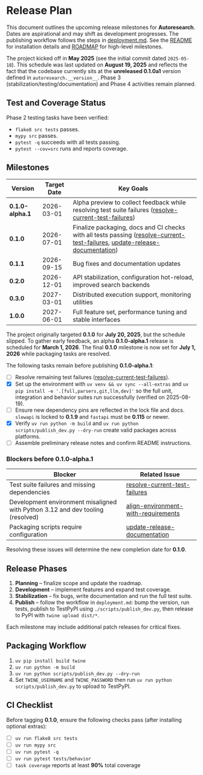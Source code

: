 # Release Plan

This document outlines the upcoming release milestones for **Autoresearch**. Dates are aspirational and may shift as development progresses. The publishing workflow follows the steps in [deployment.md](deployment.md). See the [README](../README.md) for installation details and [ROADMAP](../ROADMAP.md) for high-level milestones.

The project kicked off in **May 2025** (see the initial commit dated `2025-05-18`).
This schedule was last updated on **August 19, 2025** and reflects the fact that
the codebase currently sits at the **unreleased 0.1.0a1** version defined in
`autoresearch.__version__`. Phase 3 (stabilization/testing/documentation) and
Phase 4 activities remain planned.

## Test and Coverage Status

Phase 2 testing tasks have been verified:

- `flake8 src tests` passes.
- `mypy src` passes.
- `pytest -q` succeeds with all tests passing.
- `pytest --cov=src` runs and reports coverage.

## Milestones

| Version | Target Date | Key Goals |
| ------- | ----------- | --------- |
| **0.1.0-alpha.1** | 2026-03-01 | Alpha preview to collect feedback while resolving test suite failures ([resolve-current-test-failures](../issues/resolve-current-test-failures.md)) |
| **0.1.0** | 2026-07-01 | Finalize packaging, docs and CI checks with all tests passing ([resolve-current-test-failures](../issues/resolve-current-test-failures.md), [update-release-documentation](../issues/archive/update-release-documentation.md)) |
| **0.1.1** | 2026-09-15 | Bug fixes and documentation updates |
| **0.2.0** | 2026-12-01 | API stabilization, configuration hot-reload, improved search backends |
| **0.3.0** | 2027-03-01 | Distributed execution support, monitoring utilities |
| **1.0.0** | 2027-06-01 | Full feature set, performance tuning and stable interfaces |

The project originally targeted **0.1.0** for **July 20, 2025**, but the
schedule slipped. To gather early feedback, an alpha **0.1.0-alpha.1**
release is scheduled for **March 1, 2026**. The final **0.1.0** milestone is
now set for **July 1, 2026** while packaging tasks are resolved.

The following tasks remain before publishing **0.1.0-alpha.1**:

- [ ] Resolve remaining test failures ([resolve-current-test-failures](../issues/resolve-current-test-failures.md)).
- [x] Set up the environment with `uv venv && uv sync --all-extras`
  and `uv pip install -e '.[full,parsers,git,llm,dev]'` so the full unit,
  integration and behavior suites run successfully (verified
  on 2025-08-19).
- [ ] Ensure new dependency pins are reflected in the lock file and docs. `slowapi` is locked to **0.1.9** and `fastapi` must be **0.115** or newer.
- [x] Verify `uv run python -m build` and `uv run python scripts/publish_dev.py --dry-run` create valid packages across platforms.
- [ ] Assemble preliminary release notes and confirm README instructions.

### Blockers before 0.1.0-alpha.1

| Blocker | Related Issue |
| ------- | ------------- |
| Test suite failures and missing dependencies | [resolve-current-test-failures](../issues/resolve-current-test-failures.md) |
| Development environment misaligned with Python 3.12 and dev tooling (resolved) | [align-environment-with-requirements](../issues/archive/align-environment-with-requirements.md) |
| Packaging scripts require configuration | [update-release-documentation](../issues/archive/update-release-documentation.md) |

Resolving these issues will determine the new completion date for **0.1.0**.

## Release Phases

1. **Planning** – finalize scope and update the roadmap.
2. **Development** – implement features and expand test coverage.
3. **Stabilization** – fix bugs, write documentation and run the full test suite.
4. **Publish** – follow the workflow in `deployment.md`: bump the version, run tests, publish to TestPyPI using `./scripts/publish_dev.py`, then release to PyPI with `twine upload dist/*`.

Each milestone may include additional patch releases for critical fixes.

## Packaging Workflow

1. `uv pip install build twine`
2. `uv run python -m build`
3. `uv run python scripts/publish_dev.py --dry-run`
4. Set `TWINE_USERNAME` and `TWINE_PASSWORD` then run `uv run python scripts/publish_dev.py`
   to upload to TestPyPI.

## CI Checklist

Before tagging **0.1.0**, ensure the following checks pass (after installing optional extras):

- [ ] `uv run flake8 src tests`
- [ ] `uv run mypy src`
- [ ] `uv run pytest -q`
- [ ] `uv run pytest tests/behavior`
- [ ] `task coverage` reports at least **90%** total coverage

